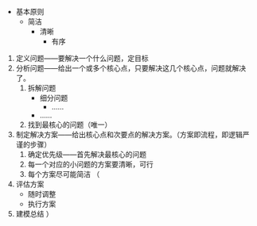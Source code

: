 

- 基本原则
	- 简洁
		- 清晰
			- 有序

1. 定义问题——要解决一个什么问题，定目标
2. 分析问题——给出一个或多个核心点，只要解决这几个核心点，问题就解决了。
	1. 拆解问题
		- 细分问题
			- ……
		- ……
	2. 找到最核心的问题（唯一）
3. 制定解决方案——给出核心点和次要点的解决方案。（方案即流程，即逻辑严谨的步骤）
	1. 确定优先级——首先解决最核心的问题
	2. 每一个对应的小问题的方案要清晰，可行
	3. 每个方案尽可能简洁
（
4. 评估方案	
	- 随时调整
	- 执行方案
5. 建模总结
）